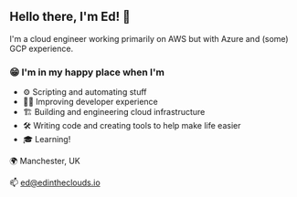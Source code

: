 ## Hello there, I'm Ed! 👋

I'm a cloud engineer working primarily on AWS but with Azure and (some) GCP experience. 

### 😁 I'm in my happy place when I'm
- ⚙️ Scripting and automating stuff
- 🧑‍💻 Improving developer experience
- 🏗 Building and engineering cloud infrastructure
- 🛠 Writing code and creating tools to help make life easier
- 🎓 Learning!

🌍 Manchester, UK

📫 ed@edintheclouds.io
